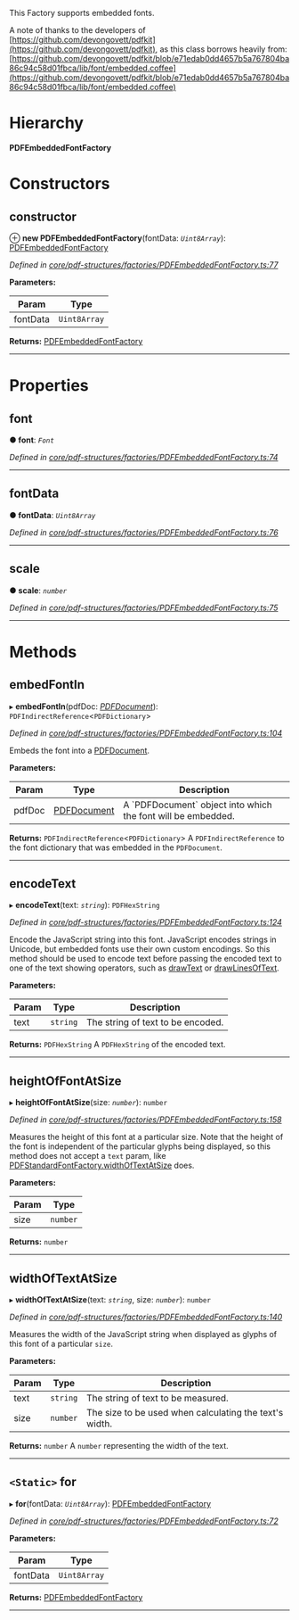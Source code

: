 

This Factory supports embedded fonts.

A note of thanks to the developers of [https://github.com/devongovett/pdfkit](https://github.com/devongovett/pdfkit), as this class borrows heavily from: [https://github.com/devongovett/pdfkit/blob/e71edab0dd4657b5a767804ba86c94c58d01fbca/lib/font/embedded.coffee](https://github.com/devongovett/pdfkit/blob/e71edab0dd4657b5a767804ba86c94c58d01fbca/lib/font/embedded.coffee)

# Hierarchy

**PDFEmbeddedFontFactory**

# Constructors

<a id="constructor"></a>

##  constructor

⊕ **new PDFEmbeddedFontFactory**(fontData: *`Uint8Array`*): [PDFEmbeddedFontFactory](_core_pdf_structures_factories_pdfembeddedfontfactory_.pdfembeddedfontfactory.md)

*Defined in [core/pdf-structures/factories/PDFEmbeddedFontFactory.ts:77](https://github.com/Hopding/pdf-lib/blob/21a2bec/src/core/pdf-structures/factories/PDFEmbeddedFontFactory.ts#L77)*

**Parameters:**

| Param | Type |
| ------ | ------ |
| fontData | `Uint8Array` |

**Returns:** [PDFEmbeddedFontFactory](_core_pdf_structures_factories_pdfembeddedfontfactory_.pdfembeddedfontfactory.md)

___

# Properties

<a id="font"></a>

##  font

**● font**: *`Font`*

*Defined in [core/pdf-structures/factories/PDFEmbeddedFontFactory.ts:74](https://github.com/Hopding/pdf-lib/blob/21a2bec/src/core/pdf-structures/factories/PDFEmbeddedFontFactory.ts#L74)*

___
<a id="fontdata"></a>

##  fontData

**● fontData**: *`Uint8Array`*

*Defined in [core/pdf-structures/factories/PDFEmbeddedFontFactory.ts:76](https://github.com/Hopding/pdf-lib/blob/21a2bec/src/core/pdf-structures/factories/PDFEmbeddedFontFactory.ts#L76)*

___
<a id="scale"></a>

##  scale

**● scale**: *`number`*

*Defined in [core/pdf-structures/factories/PDFEmbeddedFontFactory.ts:75](https://github.com/Hopding/pdf-lib/blob/21a2bec/src/core/pdf-structures/factories/PDFEmbeddedFontFactory.ts#L75)*

___

# Methods

<a id="embedfontin"></a>

##  embedFontIn

▸ **embedFontIn**(pdfDoc: *[PDFDocument](_core_pdf_document_pdfdocument_.pdfdocument.md)*): `PDFIndirectReference`<`PDFDictionary`>

*Defined in [core/pdf-structures/factories/PDFEmbeddedFontFactory.ts:104](https://github.com/Hopding/pdf-lib/blob/21a2bec/src/core/pdf-structures/factories/PDFEmbeddedFontFactory.ts#L104)*

Embeds the font into a [PDFDocument](_core_pdf_document_pdfdocument_.pdfdocument.md).

**Parameters:**

| Param | Type | Description |
| ------ | ------ | ------ |
| pdfDoc | [PDFDocument](_core_pdf_document_pdfdocument_.pdfdocument.md) |  A \`PDFDocument\` object into which the font will be embedded. |

**Returns:** `PDFIndirectReference`<`PDFDictionary`>
A `PDFIndirectReference` to the font dictionary that was
         embedded in the `PDFDocument`.

___
<a id="encodetext"></a>

##  encodeText

▸ **encodeText**(text: *`string`*): `PDFHexString`

*Defined in [core/pdf-structures/factories/PDFEmbeddedFontFactory.ts:124](https://github.com/Hopding/pdf-lib/blob/21a2bec/src/core/pdf-structures/factories/PDFEmbeddedFontFactory.ts#L124)*

Encode the JavaScript string into this font. JavaScript encodes strings in Unicode, but embedded fonts use their own custom encodings. So this method should be used to encode text before passing the encoded text to one of the text showing operators, such as [drawText](../modules/_helpers_pdf_operators_composite_text_.md#drawtext) or [drawLinesOfText](../modules/_helpers_pdf_operators_composite_text_.md#drawlinesoftext).

**Parameters:**

| Param | Type | Description |
| ------ | ------ | ------ |
| text | `string` |  The string of text to be encoded. |

**Returns:** `PDFHexString`
A `PDFHexString` of the encoded text.

___
<a id="heightoffontatsize"></a>

##  heightOfFontAtSize

▸ **heightOfFontAtSize**(size: *`number`*): `number`

*Defined in [core/pdf-structures/factories/PDFEmbeddedFontFactory.ts:158](https://github.com/Hopding/pdf-lib/blob/21a2bec/src/core/pdf-structures/factories/PDFEmbeddedFontFactory.ts#L158)*

Measures the height of this font at a particular size. Note that the height of the font is independent of the particular glyphs being displayed, so this method does not accept a `text` param, like [PDFStandardFontFactory.widthOfTextAtSize](_core_pdf_structures_factories_pdfstandardfontfactory_.pdfstandardfontfactory.md#widthoftextatsize) does.

**Parameters:**

| Param | Type |
| ------ | ------ |
| size | `number` |

**Returns:** `number`

___
<a id="widthoftextatsize"></a>

##  widthOfTextAtSize

▸ **widthOfTextAtSize**(text: *`string`*, size: *`number`*): `number`

*Defined in [core/pdf-structures/factories/PDFEmbeddedFontFactory.ts:140](https://github.com/Hopding/pdf-lib/blob/21a2bec/src/core/pdf-structures/factories/PDFEmbeddedFontFactory.ts#L140)*

Measures the width of the JavaScript string when displayed as glyphs of this font of a particular `size`.

**Parameters:**

| Param | Type | Description |
| ------ | ------ | ------ |
| text | `string` |  The string of text to be measured. |
| size | `number` |  The size to be used when calculating the text's width. |

**Returns:** `number`
A `number` representing the width of the text.

___
<a id="for"></a>

## `<Static>` for

▸ **for**(fontData: *`Uint8Array`*): [PDFEmbeddedFontFactory](_core_pdf_structures_factories_pdfembeddedfontfactory_.pdfembeddedfontfactory.md)

*Defined in [core/pdf-structures/factories/PDFEmbeddedFontFactory.ts:72](https://github.com/Hopding/pdf-lib/blob/21a2bec/src/core/pdf-structures/factories/PDFEmbeddedFontFactory.ts#L72)*

**Parameters:**

| Param | Type |
| ------ | ------ |
| fontData | `Uint8Array` |

**Returns:** [PDFEmbeddedFontFactory](_core_pdf_structures_factories_pdfembeddedfontfactory_.pdfembeddedfontfactory.md)

___

